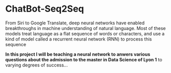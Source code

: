 # ChatBot-Seq2Seq
From Siri to Google Translate, deep neural networks have enabled breakthroughs in machine understanding of natural language. Most of these models treat language as a flat sequence of words or characters, and use a kind of model called a recurrent neural network (RNN) to process this sequence

**In this project I will be teaching a neural network to anwers various questions about the admission to the master in Data Science of Lyon 1** to varying degrees of success... 
